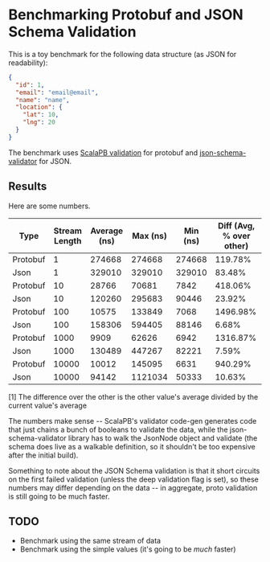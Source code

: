# Benchmarking Protobuf and JSON Schema Validation

This is a toy benchmark for the following data structure (as JSON for readability):
```json
{
  "id": 1,
  "email": "email@email",
  "name": "name",
  "location": {
    "lat": 10,
    "lng": 20
  }
}
```

The benchmark uses [ScalaPB validation](https://scalapb.github.io/docs/validation) for protobuf and [json-schema-validator](https://github.com/java-json-tools/json-schema-validator) for JSON.

## Results

Here are some numbers.

| Type     | Stream Length | Average (ns) | Max (ns) | Min (ns) | Diff (Avg, % over other) |
|----------|---------------|--------------|----------|----------|--------------------------|
| Protobuf | 1             | 274668       | 274668   | 274668   | 119.78%                  |
| Json     | 1             | 329010       | 329010   | 329010   | 83.48%                   |
| Protobuf | 10            | 28766        | 70681    | 7842     | 418.06%                  |
| Json     | 10            | 120260       | 295683   | 90446    | 23.92%                   |
| Protobuf | 100           | 10575        | 133849   | 7068     | 1496.98%                 |
| Json     | 100           | 158306       | 594405   | 88146    | 6.68%                    |
| Protobuf | 1000          | 9909         | 62626    | 6942     | 1316.87%                 |
| Json     | 1000          | 130489       | 447267   | 82221    | 7.59%                    |
| Protobuf | 10000         | 10012        | 145095   | 6631     | 940.29%                  |
| Json     | 10000         | 94142        | 1121034  | 50333    | 10.63%                   |

[1] The difference over the other is the other value's average divided by the current value's average

The numbers make sense -- ScalaPB's validator code-gen generates code that just chains a bunch of booleans to validate the data, while the json-schema-validator library has to walk the JsonNode object and validate (the schema does live as a walkable definition, so it shouldn't be too expensive after the initial build).

Something to note about the JSON Schema validation is that it short circuits on the first failed validation (unless the deep validation flag is set), so these numbers may differ depending on the data -- in aggregate, proto validation is still going to be much faster.

## TODO

- Benchmark using the same stream of data
- Benchmark using the simple values (it's going to be _much_ faster)
